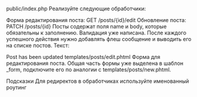 public/index.php
Реализуйте следующие обработчики:

Форма редактирования поста: GET /posts/{id}/edit
Обновление поста: PATCH /posts/{id}
Посты содержат поля name и body, которые обязательны к заполнению. Валидация уже написана. После каждого успешного действия нужно добавлять флеш сообщение и выводить его на списке постов. Текст:

Post has been updated
templates/posts/edit.phtml
Форма для редактирования поста. Общая часть формы уже выделена в шаблон _form, подключите его по аналогии с templates/posts/new.phtml.

Подсказки
Для редиректов в обработчиках используйте именованный роутинг